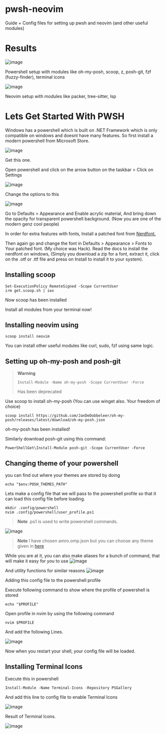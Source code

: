 # pwsh-neovim
Guide + Config files for setting up pwsh and neovim (and other useful modules)

# Results

![image](https://user-images.githubusercontent.com/39441413/188298353-da03f4d9-baba-4bcf-80f7-094c1fcc84e6.png)

Powershell setup with modules like oh-my-posh, scoop, z, posh-git, fzf (fuzzy-finder), terminal icons

![image](https://user-images.githubusercontent.com/39441413/188300589-b0b99143-2059-4f03-bc20-c8eeff017398.png)

Neovim setup with modules like packer, tree-sitter, lsp

# Lets Get Started With PWSH

Windows has a powershell which is built on .NET Framework which is only compatible on windows and doesnt have many features. So first install a modern powershell from Microsoft Store.

![image](https://user-images.githubusercontent.com/39441413/188300656-7c67ea23-f16a-4071-9166-f4f13df9a836.png)

Get this one.

Open powershell and click on the arrow button on the taskbar > Click on Settings

![image](https://user-images.githubusercontent.com/39441413/188300686-6e597225-3928-4b25-83f0-4dcfcf983e12.png)

Change the options to this

![image](https://user-images.githubusercontent.com/39441413/188300708-724b923d-b331-4549-99d9-dc60a923a3ea.png)

Go to Defaults > Appearance and Enable acrylic material, And bring down the opacity for transparent powershell background. (Now you are one of the modern genz cool people)

In order for extra features with fonts, Install a patched font from [Nerdfont.](https://github.com/ryanoasis/nerd-fonts)

Then again go and change the font in Defaults > Appearance > Fonts to Your patched font. (My choice was Hack). Read the docs to install the nerdfont on windows, (Simply you download a zip for a font, extract it, click on the .otf or .ttf file and press on Install to install it to your system).


## Installing scoop

```
Set-ExecutionPolicy RemoteSigned -Scope CurrentUser
irm get.scoop.sh | iex
```

Now scoop has been installed

Install all modules from your terminal now!

## Installing neovim using

```
scoop install neovim
```


You can install other useful modules like curl, sudo, fzf using same logic.


## Setting up oh-my-posh and posh-git

> **Warning**
> ```
> Install-Module -Name oh-my-posh -Scope CurrentUser -Force 
> ```
> Has been deprecated

Use scoop to install oh-my-posh (You can use winget also. Your freedom of choice)

```
scoop install https://github.com/JanDeDobbeleer/oh-my-posh/releases/latest/download/oh-my-posh.json
```

oh-my-posh has been installed!

Similarly download posh-git using this command:
```
PowerShellGet\Install-Module posh-git -Scope CurrentUser -Force
```


## Changing theme of your powershell

you can find out where your themes are stored by doing

```
echo "$env:POSH_THEMES_PATH"
```

Lets make a config file that we will pass to the powershell profile so that it can load this config file before loading.

```
mkdir .config/powershell
nvim .config/powershell/user_profile.ps1
```
> **Note**
> .ps1 is used to write powershell commands.

![image](https://user-images.githubusercontent.com/39441413/188301107-91db49c4-2622-45c4-86a9-66579c4bfed4.png)
> **Note**
> I have chosen amro.omp.json but you can choose any theme given in [here](https://ohmyposh.dev/docs/themes)

While you are at it, you can also make aliases for a bunch of command, that will make it easy for you to use
![image](https://user-images.githubusercontent.com/39441413/188301204-6bfe98e0-a271-4a30-9bfc-fdc779cb5570.png)

And utility functions for similar reasons
![image](https://user-images.githubusercontent.com/39441413/188301223-d99b4cd0-e82a-4160-95f3-65ff3dbde695.png)

Adding this config file to the powershell profile

Execute following command to show where the profile of powershell is stored

```
echo "$PROFILE"
```

Open profile in nvim by using the following command

```
nvim $PROFILE
```

And add the following Lines.

![image](https://user-images.githubusercontent.com/39441413/188301602-91c93409-1cb9-4068-9258-197d3d675a26.png)

Now when you restart your shell, your config file will be loaded.

## Installing Terminal Icons

Execute this in powershell

```
Install-Module -Name Terminal-Icons -Repository PSGallery
```

And add this line to config file to enable Terminal Icons

![image](https://user-images.githubusercontent.com/39441413/188301460-330c2929-4d47-4d98-b33d-f2299bd44a42.png)


Result of Terminal Icons.

![image](https://user-images.githubusercontent.com/39441413/188301634-c18ca5eb-cacf-4592-9731-66234e553965.png)








